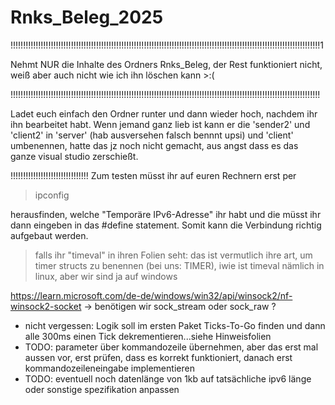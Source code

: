 # Rnks_Beleg_2025
!!!!!!!!!!!!!!!!!!!!!!!!!!!!!!!!!!!!!!!!!!!!!!!!!!!!!!!!!!!!!!!!!!!!!!!!!!!!!!!!!!!!!!!!!!!!!!!!!!!!!!!!!!!!!!!!!!!!!!!!!!!1

Nehmt NUR die Inhalte des Ordners Rnks_Beleg, der Rest funktioniert nicht, weiß aber auch nicht wie ich ihn löschen kann >:(

!!!!!!!!!!!!!!!!!!!!!!!!!!!!!!!!!!!!!!!!!!!!!!!!!!!!!!!!!!!!!!!!!!!!!!!!!!!!!!!!!!!!!!!!!!!!!!!!!!!!!!!!!!!!!!!!!!!!!!!!!!!

Ladet euch einfach den Ordner runter und dann wieder hoch, nachdem ihr ihn bearbeitet habt.
Wenn jemand ganz lieb ist kann er die 'sender2' und 'client2' in 'server' (hab ausversehen falsch bennnt upsi) und 'client' umbenennen, hatte das jz noch nicht gemacht, aus angst dass es das ganze visual studio zerschießt.




!!!!!!!!!!!!!!!!!!!!!!!!!!!!!!! Zum testen müsst ihr auf euren Rechnern erst per
>ipconfig

herausfinden, welche "Temporäre IPv6-Adresse" ihr habt und die müsst ihr dann eingeben in das #define statement.
Somit kann die Verbindung richtig aufgebaut werden. 



> falls ihr "timeval" in ihren Folien seht: das ist vermutlich ihre art, um timer structs zu benennen (bei uns: TIMER), iwie ist timeval nämlich in linux, aber wir sind ja auf windows

https://learn.microsoft.com/de-de/windows/win32/api/winsock2/nf-winsock2-socket
-> benötigen wir sock_stream oder sock_raw ?

* nicht vergessen: Logik soll im ersten Paket Ticks-To-Go finden und dann alle 300ms einen Tick dekrementieren...siehe Hinweisfolien
* TODO: parameter über kommandozeile übernehmen, aber das erst mal aussen vor, erst prüfen, dass es korrekt funktioniert, danach erst kommandozeileneingabe implementieren
* TODO: eventuell noch datenlänge von 1kb auf tatsächliche ipv6 länge oder sonstige spezifikation anpassen
